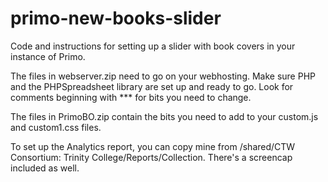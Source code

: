 # primo-new-books-slider
Code and instructions for setting up a slider with book covers in your instance of Primo.

The files in webserver.zip need to go on your webhosting. Make sure PHP and the PHPSpreadsheet library are set up and ready to go. Look for comments beginning with *** for bits you need to change.

The files in PrimoBO.zip contain the bits you need to add to your custom.js and custom1.css files.

To set up the Analytics report, you can copy mine from /shared/CTW Consortium: Trinity College/Reports/Collection. There's a screencap included as well.
